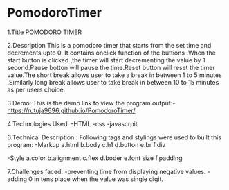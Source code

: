 # PomodoroTimer

1.Title
POMODORO TIMER

2.Description
This is a pomodoro timer that starts from the set time and decrements upto 0. It contains onclick function of the buttions .When the start button is clicked ,the timer will start decrementing the value by 1 second.Pause botton will pause the time.Reset button will reset the timer value.The short break allows user to take a break in between 1 to 5 minutes .Similarly long break allows user to take break in between 10 to 15 minutes as per users choice.

3.Demo:
This is the demo link to view the program output:-
https://rutuja9696.github.io/PomodoroTimer/

4.Technologies Used:
-HTML
-css
-javascrpit

6.Technical Description :
Following tags and stylings were used to built this program:
-Markup
a.html
b.body
c.h1
d.button
e.br
f.div

-Style
a.color
b.alignment
c.flex
d.boder
e.font size
f.padding

7.Challenges faced:
-preventing time from displaying negative values.
-adding 0 in tens place when the value was single digit.
